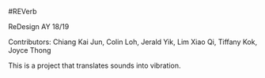 #REVerb

ReDesign AY 18/19

Contributors: Chiang Kai Jun, Colin Loh, Jerald Yik, Lim Xiao Qi, Tiffany Kok, Joyce Thong

This is a project that translates sounds into vibration.
